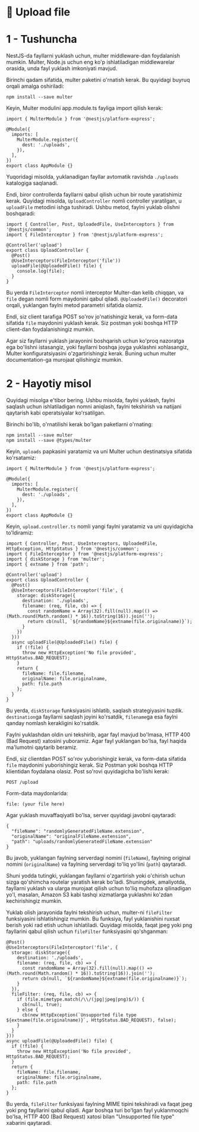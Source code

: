 # 📔 Upload file

# 1 - Tushuncha

NestJS-da fayllarni yuklash uchun, multer middleware-dan foydalanish mumkin. Multer, Node.js uchun eng ko'p ishlatiladigan middlewarelar orasida, unda fayl yuklash imkoniyati mavjud.

Birinchi qadam sifatida, multer paketini o'rnatish kerak. Bu quyidagi buyruq orqali amalga oshiriladi:

```
npm install --save multer

```

Keyin, Multer modulini app.module.ts fayliga import qilish kerak:

```tsx
import { MulterModule } from '@nestjs/platform-express';

@Module({
  imports: [
    MulterModule.register({
      dest: './uploads',
    }),
  ],
})
export class AppModule {}

```

Yuqoridagi misolda, yuklanadigan fayllar avtomatik ravishda `./uploads` katalogiga saqlanadi.

Endi, biror controllerda fayllarni qabul qilish uchun bir route yaratishimiz kerak. Quyidagi misolda, `UploadController` nomli controller yaratilgan, u `uploadFile` metodini ishga tushiradi. Ushbu metod, faylni yuklab olishni boshqaradi:

```tsx
import { Controller, Post, UploadedFile, UseInterceptors } from '@nestjs/common';
import { FileInterceptor } from '@nestjs/platform-express';

@Controller('upload')
export class UploadController {
  @Post()
  @UseInterceptors(FileInterceptor('file'))
  uploadFile(@UploadedFile() file) {
    console.log(file);
  }
}

```

Bu yerda `FileInterceptor` nomli interceptor Multer-dan kelib chiqqan, va `file` degan nomli form maydonini qabul qiladi. `@UploadedFile()` decoratori orqali, yuklangan faylni metod parametri sifatida olamiz.

Endi, siz client tarafiga POST so'rov jo'natishingiz kerak, va form-data sifatida `file` maydonini yuklash kerak. Siz postman yoki boshqa HTTP client-dan foydalanishingiz mumkin.

Agar siz fayllarni yuklash jarayonini boshqarish uchun ko'proq nazoratga ega bo'lishni istasangiz, yoki fayllarni boshqa joyga yuklashni xohlasangiz, Multer konfiguratsiyasini o'zgartirishingiz kerak. Buning uchun multer documentation-ga murojaat qilishingiz mumkin.

# 2 - Hayotiy misol

Quyidagi misolga e'tibor bering. Ushbu misolda, faylni yuklash, faylni saqlash uchun ishlatiladigan nomni aniqlash, faylni tekshirish va natijani qaytarish kabi operatsiyalar ko'rsatilgan.

Birinchi bo'lib, o'rnatilishi kerak bo'lgan paketlarni o'rnating:

```
npm install --save multer
npm install --save @types/multer

```

Keyin, `uploads` papkasini yaratamiz va uni Multer uchun destinatsiya sifatida ko'rsatamiz:

```tsx
import { MulterModule } from '@nestjs/platform-express';

@Module({
  imports: [
    MulterModule.register({
      dest: './uploads',
    }),
  ],
})
export class AppModule {}

```

Keyin, `upload.controller.ts` nomli yangi faylni yaratamiz va uni quyidagicha to'ldiramiz:

```tsx
import { Controller, Post, UseInterceptors, UploadedFile, HttpException, HttpStatus } from '@nestjs/common';
import { FileInterceptor } from '@nestjs/platform-express';
import { diskStorage } from 'multer';
import { extname } from 'path';

@Controller('upload')
export class UploadController {
  @Post()
  @UseInterceptors(FileInterceptor('file', {
    storage: diskStorage({
      destination: './uploads',
      filename: (req, file, cb) => {
        const randomName = Array(32).fill(null).map(() => (Math.round(Math.random() * 16)).toString(16)).join('');
        return cb(null, `${randomName}${extname(file.originalname)}`);
      }
    })
  }))
  async uploadFile(@UploadedFile() file) {
    if (!file) {
      throw new HttpException('No file provided', HttpStatus.BAD_REQUEST);
    }
    return {
      fileName: file.filename,
      originalName: file.originalname,
      path: file.path
    };
  }
}

```

Bu yerda, `diskStorage` funksiyasini ishlatib, saqlash strategiyasini tuzdik. `destination`ga fayllarni saqlash joyini ko'rsatdik, `filename`ga esa faylni qanday nomlash kerakligini ko'rsatdik.

Faylni yuklashdan oldin uni tekshirib, agar fayl mavjud bo'lmasa, HTTP 400 (Bad Request) xatosini yuboramiz. Agar fayl yuklangan bo'lsa, fayl haqida ma'lumotni qaytarib beramiz.

Endi, siz clientdan POST so'rov yuborishingiz kerak, va form-data sifatida `file` maydonini yuborishingiz kerak. Siz Postman yoki boshqa HTTP klientidan foydalana olasiz. Post so'rovi quyidagicha bo'lishi kerak:

```
POST /upload

```

Form-data maydonlarida:

```
file: (your file here)

```

Agar yuklash muvaffaqiyatli bo'lsa, server quyidagi javobni qaytaradi:

```tsx
{
  "fileName": "randomlyGeneratedFileName.extension",
  "originalName": "originalFileName.extension",
  "path": "uploads/randomlyGeneratedFileName.extension"
}

```

Bu javob, yuklangan faylning serverdagi nomini (`fileName`), faylning original nomini (`originalName`) va faylning serverdagi to'liq yo'lini (`path`) qaytaradi.

Shuni yodda tutingki, yuklangan fayllarni o'zgartirish yoki o'chirish uchun sizga qo'shimcha routelar yaratish kerak bo'ladi. Shuningdek, amaliyotda, fayllarni yuklash va ularga murojaat qilish uchun to'liq muhofaza qilinadigan yo'l, masalan, Amazon S3 kabi tashqi xizmatlarga yuklashni ko'zdan kechirishingiz mumkin.

Yuklab olish jarayonida faylni tekshirish uchun, multer-ni `fileFilter` funksiyasini ishlatishingiz mumkin. Bu funksiya, fayl yuklanishini ruxsat berish yoki rad etish uchun ishlatiladi. Quyidagi misolda, faqat jpeg yoki png fayllarini qabul qilish uchun `fileFilter` funksiyasini qo'shganman:

```tsx
@Post()
@UseInterceptors(FileInterceptor('file', {
  storage: diskStorage({
    destination: './uploads',
    filename: (req, file, cb) => {
      const randomName = Array(32).fill(null).map(() => (Math.round(Math.random() * 16)).toString(16)).join('');
      return cb(null, `${randomName}${extname(file.originalname)}`);
    }
  }),
  fileFilter: (req, file, cb) => {
    if (file.mimetype.match(/\\/(jpg|jpeg|png)$/)) {
      cb(null, true);
    } else {
      cb(new HttpException(`Unsupported file type ${extname(file.originalname)}`, HttpStatus.BAD_REQUEST), false);
    }
  }
}))
async uploadFile(@UploadedFile() file) {
  if (!file) {
    throw new HttpException('No file provided', HttpStatus.BAD_REQUEST);
  }
  return {
    fileName: file.filename,
    originalName: file.originalname,
    path: file.path
  };
}

```

Bu yerda, `fileFilter` funksiyasi faylning MIME tipini tekshiradi va faqat jpeg yoki png fayllarini qabul qiladi. Agar boshqa turi bo'lgan fayl yuklanmoqchi bo'lsa, HTTP 400 (Bad Request) xatosi bilan "Unsupported file type" xabarini qaytaradi.